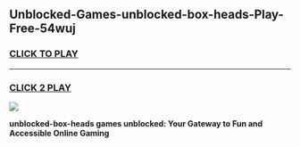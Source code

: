 
## Unblocked-Games-unblocked-box-heads-Play-Free-54wuj
<h3>
<a href="https://premium76.site?title=unblocked-box-heads&ref=20M">CLICK TO PLAY</a></h3>
<hr>

<h3>
<a href="https://premium76.site?title=unblocked-box-heads&ref=20M">CLICK 2 PLAY</a>
  
</h3>

<a href="https://premium76.site?title=unblocked-box-heads&ref=19M"><img src="https://clearcache.store/games.png"></a>


**unblocked-box-heads games unblocked: Your Gateway to Fun and Accessible Online Gaming**
